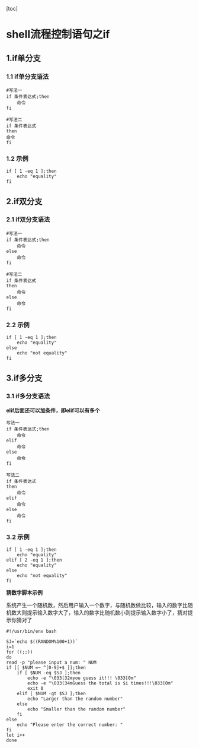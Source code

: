 [toc]



# shell流程控制语句之if

## 1.if单分支

### 1.1 if单分支语法

```shell
#写法一
if 条件表达式;then
 	命令
fi

#写法二
if 条件表达式
then
命令
fi
```



### 1.2 示例

```shell
if [ 1 -eq 1 ];then
	echo "equality"
fi
```





## 2.if双分支

### 2.1 if双分支语法

```shell
#写法一
if 条件表达式;then
	命令
else
	命令
fi

#写法二
if 条件表达式
then
	命令
else
	命令
fi
```





### 2.2 示例

```shell
if [ 1 -eq 1 ];then
	echo "equality"
else
	echo "not equality"
fi
```





## 3.if多分支

### 3.1 if多分支语法

**elif后面还可以加条件，即elif可以有多个**

```shell
写法一
if 条件表达式;then
	命令
elif
	命令
else
	命令
fi

写法二
if 条件表达式
then
	命令
elif
	命令
else
	命令
fi
```



### 3.2 示例

```shell
if [ 1 -eq 1 ];then
	echo "equality"
elif [ 2 -eq 1 ];then
	echo "equality"
else
	echo "not equality"
fi
```



**猜数字脚本示例**

系统产生一个随机数，然后用户输入一个数字，与随机数做比较，输入的数字比随机数大则提示输入数字大了，输入的数字比随机数小则提示输入数字小了，猜对提示你猜对了

```shell
#!/usr/bin/env bash

SJ=`echo $((RANDOM%100+1))`
i=1
for ((;;))
do
read -p "please input a num: " NUM
if [[ $NUM =~ ^[0-9]+$ ]];then
	if [ $NUM -eq $SJ ];then
		echo -e "\033[32myou guess it!!! \033[0m"
		echo -e "\033[34mGuess the total is $i times!!!\033[0m"
		exit 0
	elif [ $NUM -gt $SJ ];then
		echo "Larger than the random number"
	else 
		echo "Smaller than the random number"
	fi
else
	echo "Please enter the correct number: "
fi
let i++
done
```

